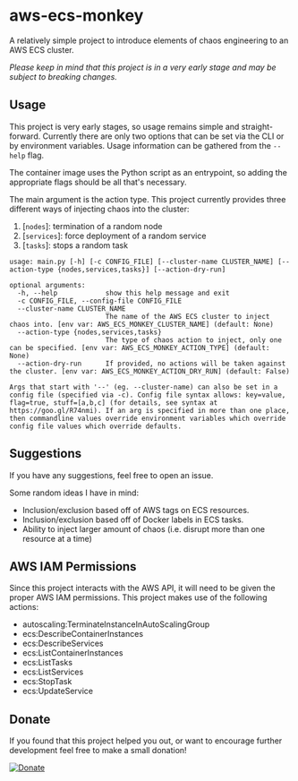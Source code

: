# aws-ecs-monkey
A relatively simple project to introduce elements of chaos engineering to an AWS ECS cluster.

_Please keep in mind that this project is in a very early stage and may be subject to breaking changes._

## Usage
This project is very early stages, so usage remains simple and straight-forward. Currently there are only two options
that can be set via the CLI or by environment variables. Usage information can be gathered from the `--help` flag.

The container image uses the Python script as an entrypoint, so adding the appropriate flags should be all that's necessary.

The main argument is the action type. This project currently provides three different ways of injecting chaos into the cluster:
1. [`nodes`]: termination of a random node
2. [`services`]: force deployment of a random service
3. [`tasks`]: stops a random task

```
usage: main.py [-h] [-c CONFIG_FILE] [--cluster-name CLUSTER_NAME] [--action-type {nodes,services,tasks}] [--action-dry-run]

optional arguments:
  -h, --help            show this help message and exit
  -c CONFIG_FILE, --config-file CONFIG_FILE
  --cluster-name CLUSTER_NAME
                        The name of the AWS ECS cluster to inject chaos into. [env var: AWS_ECS_MONKEY_CLUSTER_NAME] (default: None)
  --action-type {nodes,services,tasks}
                        The type of chaos action to inject, only one can be specified. [env var: AWS_ECS_MONKEY_ACTION_TYPE] (default: None)
  --action-dry-run      If provided, no actions will be taken against the cluster. [env var: AWS_ECS_MONKEY_ACTION_DRY_RUN] (default: False)

Args that start with '--' (eg. --cluster-name) can also be set in a config file (specified via -c). Config file syntax allows: key=value, flag=true, stuff=[a,b,c] (for details, see syntax at https://goo.gl/R74nmi). If an arg is specified in more than one place, then commandline values override environment variables which override config file values which override defaults.
```

## Suggestions
If you have any suggestions, feel free to open an issue.

Some random ideas I have in mind:
- Inclusion/exclusion based off of AWS tags on ECS resources.
- Inclusion/exclusion based off of Docker labels in ECS tasks.
- Ability to inject larger amount of chaos (i.e. disrupt more than one resource at a time)

## AWS IAM Permissions
Since this project interacts with the AWS API, it will need to be given the proper AWS IAM permissions. This project makes use of the following actions:
- autoscaling:TerminateInstanceInAutoScalingGroup
- ecs:DescribeContainerInstances
- ecs:DescribeServices
- ecs:ListContainerInstances
- ecs:ListTasks
- ecs:ListServices
- ecs:StopTask
- ecs:UpdateService

## Donate
If you found that this project helped you out, or want to encourage further development feel free to make a small donation!

[![Donate](https://img.shields.io/badge/Donate-PayPal-green.svg)](https://www.paypal.com/donate/?hosted_button_id=EA8JUE2CKVPS2)
